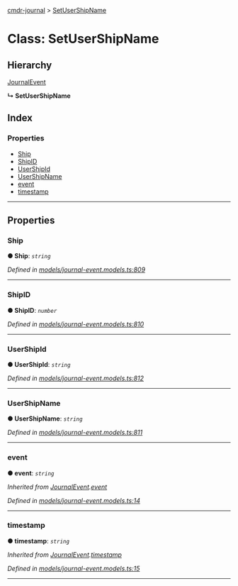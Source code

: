 [cmdr-journal](../README.md) > [SetUserShipName](../classes/setusershipname.md)



# Class: SetUserShipName

## Hierarchy


 [JournalEvent](journalevent.md)

**↳ SetUserShipName**







## Index

### Properties

* [Ship](setusershipname.md#ship)
* [ShipID](setusershipname.md#shipid)
* [UserShipId](setusershipname.md#usershipid)
* [UserShipName](setusershipname.md#usershipname)
* [event](setusershipname.md#event)
* [timestamp](setusershipname.md#timestamp)



---
## Properties
<a id="ship"></a>

###  Ship

**●  Ship**:  *`string`* 

*Defined in [models/journal-event.models.ts:809](https://github.com/chrisbruford/cmdr-journal/blob/0588b1f/src/models/journal-event.models.ts#L809)*





___

<a id="shipid"></a>

###  ShipID

**●  ShipID**:  *`number`* 

*Defined in [models/journal-event.models.ts:810](https://github.com/chrisbruford/cmdr-journal/blob/0588b1f/src/models/journal-event.models.ts#L810)*





___

<a id="usershipid"></a>

###  UserShipId

**●  UserShipId**:  *`string`* 

*Defined in [models/journal-event.models.ts:812](https://github.com/chrisbruford/cmdr-journal/blob/0588b1f/src/models/journal-event.models.ts#L812)*





___

<a id="usershipname"></a>

###  UserShipName

**●  UserShipName**:  *`string`* 

*Defined in [models/journal-event.models.ts:811](https://github.com/chrisbruford/cmdr-journal/blob/0588b1f/src/models/journal-event.models.ts#L811)*





___

<a id="event"></a>

###  event

**●  event**:  *`string`* 

*Inherited from [JournalEvent](journalevent.md).[event](journalevent.md#event)*

*Defined in [models/journal-event.models.ts:14](https://github.com/chrisbruford/cmdr-journal/blob/0588b1f/src/models/journal-event.models.ts#L14)*





___

<a id="timestamp"></a>

###  timestamp

**●  timestamp**:  *`string`* 

*Inherited from [JournalEvent](journalevent.md).[timestamp](journalevent.md#timestamp)*

*Defined in [models/journal-event.models.ts:15](https://github.com/chrisbruford/cmdr-journal/blob/0588b1f/src/models/journal-event.models.ts#L15)*





___


